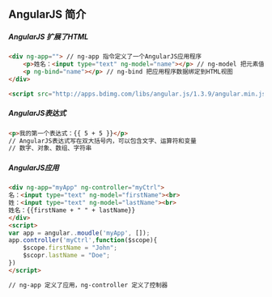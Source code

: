 ## AngularJS 简介
##### AngularJS 扩展了HTML
```html
<div ng-app=""> // ng-app 指令定义了一个AngularJS应用程序
    <p>姓名：<input type="text" ng-model="name"></p> // ng-model 把元素值(如输入域的值)绑定到应用程序
    <p ng-bind="name"></p> // ng-bind 把应用程序数据绑定到HTML视图
</div>

<script src="http://apps.bdimg.com/libs/angular.js/1.3.9/angular.min.js"></script>
```
##### AngularJS表达式
```html
<p>我的第一个表达式：{{ 5 + 5 }}</p>
// AngularJS表达式写在双大括号内，可以包含文字、运算符和变量
// 数字、对象、数组、字符串
```

##### AngularJS应用
```html
<div ng-app="myApp" ng-controller="myCtrl">
名：<input type="text" ng-model="firstName"><br>
姓：<input type="text" ng-model="lastName"><br>
姓名：{{firstName + " " + lastName}}
</div>
<script>
var app = angular..moudle('myApp', []);
app.controller('myCtrl',function($scope){
    $scope.firstName = "John";
    $scopr.lastName = "Doe";
})
</script>

// ng-app 定义了应用，ng-controller 定义了控制器

```

































